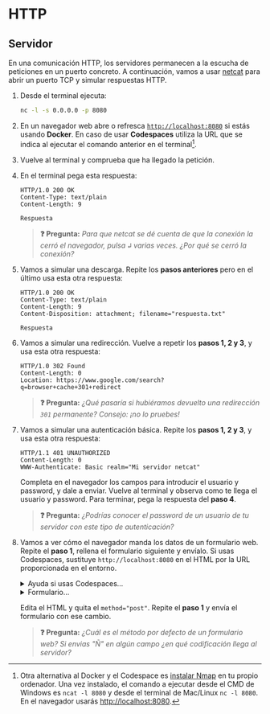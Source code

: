 # HTTP
## Servidor

En una comunicación HTTP, los servidores permanecen a la escucha de peticiones en un puerto concreto. A continuación, vamos a usar [netcat](https://en.wikipedia.org/wiki/Netcat) para abrir un puerto TCP y simular respuestas HTTP.

1. Desde el terminal ejecuta:
   ```bash
   nc -l -s 0.0.0.0 -p 8080
   ```

1. En un navegador web abre o refresca [`http://localhost:8080`](http://localhost:8080) si estás usando **Docker**. En caso de usar **Codespaces** utiliza la URL que se indica al ejecutar el comando anterior en el terminal[^1].

1. Vuelve al terminal y comprueba que ha llegado la petición.

1. En el terminal pega esta respuesta:
   ```http
   HTTP/1.0 200 OK
   Content-Type: text/plain
   Content-Length: 9

   Respuesta
   ```
   > **❓ Pregunta:** _Para que netcat se dé cuenta de que la conexión la cerró el navegador, pulsa <kbd>↲</kbd> varias veces. ¿Por qué se cerró la conexión?_

1. Vamos a simular una descarga. Repite los **pasos anteriores** pero en el último usa esta otra respuesta:
   ```http
   HTTP/1.0 200 OK
   Content-Type: text/plain
   Content-Length: 9
   Content-Disposition: attachment; filename="respuesta.txt"

   Respuesta
   ```

1. Vamos a simular una redirección. Vuelve a repetir los **pasos 1, 2 y 3**, y usa esta otra respuesta:
   ```http
   HTTP/1.0 302 Found
   Content-Length: 0
   Location: https://www.google.com/search?q=browser+cache+301+redirect

   ```
   > **❓ Pregunta:** _¿Qué pasaría si hubiéramos devuelto una redirección `301` permanente? Consejo: ¡no lo pruebes!_

1. Vamos a simular una autenticación básica. Repite los **pasos 1, 2 y 3**, y usa esta otra respuesta:
   ```http
   HTTP/1.1 401 UNAUTHORIZED
   Content-Length: 0
   WWW-Authenticate: Basic realm="Mi servidor netcat"

   ```
   Completa en el navegador los campos para introducir el usuario y password, y dale a enviar. Vuelve al terminal y observa como te llega el usuario y password. Para terminar, pega la respuesta del **paso 4**.

   > **❓ Pregunta:** _¿Podrías conocer el password de un usuario de tu servidor con este tipo de autenticación?_

1. Vamos a ver cómo el navegador manda los datos de un formulario web. Repite el **paso 1**, rellena el formulario siguiente y envíalo. Si usas Codespaces, sustituye `http://localhost:8080` en el HTML por la URL proporcionada en el entorno.

    <details><summary>Ayuda si usas Codespaces...</summary><object type="image/gif" data="./files/codespaces.netcat.form.gif" width="100%"></object></details>

    <details onclick='setTimeout(function(){__CPEmbed(".cp-later")},1)'><summary>Formulario...</summary><br>
    <div class="cp-later" data-height="370" data-theme-id="light" data-default-tab="html,result" data-editable="true" data-prefill style="opacity:0">
    <pre data-lang="html">&lt;form id="myForm" action="http://localhost:8080" method="post">
    &lt;fieldset>
        &lt;label for="name">Text Input:&lt;/label>
        &lt;input type="text" name="name" id="name" value="" tabindex="1" placeholder="Placeholder">
    &lt;/fieldset>
    &lt;fieldset>
        &lt;label for="radio-choice-1">Choice 1&lt;/label>
        &lt;input type="radio" name="radio-choice-1" id="radio-choice-1" tabindex="2" value="choice-1">
        &lt;label for="radio-choice-2">Choice 2&lt;/label>
        &lt;input type="radio" name="radio-choice-2" id="radio-choice-2" tabindex="3" value="choice-2">
    &lt;/fieldset>
    &lt;fieldset>
        &lt;label for="select-choice">Select Dropdown Choice:&lt;/label>
        &lt;select name="select-choice" id="select-choice">
        &lt;option value="Choice 1">Choice 1&lt;/option>
        &lt;option value="Choice 2">Choice 2&lt;/option>
        &lt;option value="Choice 3">Choice 3&lt;/option>
        &lt;/select>
    &lt;/fieldset>
    &lt;fieldset>
        &lt;label for="textarea">Textarea:&lt;/label>
        &lt;textarea rows="2" cols="25" name="textarea" id="textarea" placeholder="Placeholder">&lt;/textarea>
    &lt;/fieldset>
    &lt;fieldset>
        &lt;label for="checkbox">Checkbox:&lt;/label>
        &lt;input type="checkbox" name="checkbox">
    &lt;/fieldset>
    &lt;fieldset>
        &lt;input type="submit" value="Submit">
    &lt;/fieldset>
    &lt;/form>
    </pre>
    </div>
    </details>

   Edita el HTML y quita el `method="post"`. Repite el **paso 1** y envía el formulario con ese cambio.

   > **❓ Pregunta:** _¿Cuál es el método por defecto de un formulario web? Si envias "Ñ" en algún campo ¿en qué codificación llega al servidor?_

[^1]: Otra alternativa al Docker y el Codespace es [instalar Nmap](https://nmap.org/download) en tu propio ordenador. Una vez instalado, el comando a ejecutar desde el CMD de Windows es `ncat -l 8080` y desde el terminal de Mac/Linux `nc -l 8080`. En el navegador usarás [http://localhost:8080](http://localhost:8080).